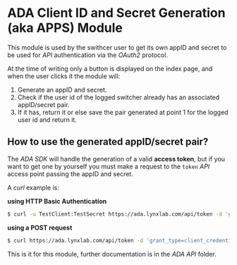# ADA Client ID and Secret Generation (aka APPS)  Module #


This module is used by the swithcer user to get its own appID and secret to be used for _API_ authentication via the _OAuth2_ protocol.

At the time of writing only a button is displayed on the index page, and when the user clicks it the module will:

1. Generate an appID and secret.
2. Check if the user id of the logged switcher already has an associated appID/secret pair.
3. If it has, return it or else save the pair generated at point 1 for the logged user id and return it.

## How to use the generated appID/secret pair? ##

The _ADA SDK_ will handle the generation of a valid **access token**, but if you want to get one by yourself you must make a request to the `token` _API_ access point passing the appID and secret.

A *curl* example is:

**using HTTP Basic Authentication**

```bash
$ curl -u TestClient:TestSecret https://ada.lynxlab.com/api/token -d 'grant_type=client_credentials'
```

**using a POST request**

```bash
$ curl https://ada.lynxlab.com/api/token -d 'grant_type=client_credentials&client_id=TestClient&client_secret=TestSecret'
```

This is it for this module, further documentation is in the _ADA API_ folder.
